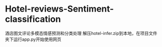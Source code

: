 # Hotel-reviews-Sentiment-classification
酒店图文评论多模态情感预测和分类处理
解压hotel-infer.zip到本地，在项目文件夹下运行app.py开始使用网页
